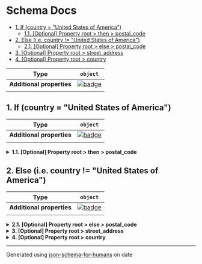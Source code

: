 # Schema Docs

- [1. If (country = "United States of America")](#autogenerated_heading_2)
  - [1.1. [Optional] Property root > then > postal_code](#then_postal_code)
- [2. Else (i.e.  country != "United States of America")](#autogenerated_heading_3)
  - [2.1. [Optional] Property root > else > postal_code](#else_postal_code)
- [3. [Optional] Property root > street_address](#street_address)
- [4. [Optional] Property root > country](#country)

| Type                      | `object`                                                                                                            |
| ------------------------- | ------------------------------------------------------------------------------------------------------------------- |
| **Additional properties** | [![badge](https://img.shields.io/badge/Any+type-allowed-green)](# "Additional Properties of any type are allowed.") |
|                           |                                                                                                                     |

## <a name="autogenerated_heading_2"></a>1. If (country = "United States of America")

| Type                      | `object`                                                                                                            |
| ------------------------- | ------------------------------------------------------------------------------------------------------------------- |
| **Additional properties** | [![badge](https://img.shields.io/badge/Any+type-allowed-green)](# "Additional Properties of any type are allowed.") |
|                           |                                                                                                                     |

<details>
<summary><strong> <a name="then_postal_code"></a>1.1. [Optional] Property root > then > postal_code</strong>  

</summary>
<blockquote>

| Type                      | `object`                                                                                                            |
| ------------------------- | ------------------------------------------------------------------------------------------------------------------- |
| **Additional properties** | [![badge](https://img.shields.io/badge/Any+type-allowed-green)](# "Additional Properties of any type are allowed.") |
|                           |                                                                                                                     |

| Restrictions                      |                                                                                                           |
| --------------------------------- | --------------------------------------------------------------------------------------------------------- |
| **Must match regular expression** | ```[0-9]{5}(-[0-9]{4})?``` [Test](https://regex101.com/?regex=%5B0-9%5D%7B5%7D%28-%5B0-9%5D%7B4%7D%29%3F) |
|                                   |                                                                                                           |

</blockquote>
</details>

## <a name="autogenerated_heading_3"></a>2. Else (i.e.  country != "United States of America")

| Type                      | `object`                                                                                                            |
| ------------------------- | ------------------------------------------------------------------------------------------------------------------- |
| **Additional properties** | [![badge](https://img.shields.io/badge/Any+type-allowed-green)](# "Additional Properties of any type are allowed.") |
|                           |                                                                                                                     |

<details>
<summary><strong> <a name="else_postal_code"></a>2.1. [Optional] Property root > else > postal_code</strong>  

</summary>
<blockquote>

| Type                      | `object`                                                                                                            |
| ------------------------- | ------------------------------------------------------------------------------------------------------------------- |
| **Additional properties** | [![badge](https://img.shields.io/badge/Any+type-allowed-green)](# "Additional Properties of any type are allowed.") |
|                           |                                                                                                                     |

| Restrictions                      |                                                                                                                                   |
| --------------------------------- | --------------------------------------------------------------------------------------------------------------------------------- |
| **Must match regular expression** | ```[A-Z][0-9][A-Z] [0-9][A-Z][0-9]``` [Test](https://regex101.com/?regex=%5BA-Z%5D%5B0-9%5D%5BA-Z%5D+%5B0-9%5D%5BA-Z%5D%5B0-9%5D) |
|                                   |                                                                                                                                   |

</blockquote>
</details>

<details>
<summary><strong> <a name="street_address"></a>3. [Optional] Property root > street_address</strong>  

</summary>
<blockquote>

| Type                      | `string`                                                                                                            |
| ------------------------- | ------------------------------------------------------------------------------------------------------------------- |
| **Additional properties** | [![badge](https://img.shields.io/badge/Any+type-allowed-green)](# "Additional Properties of any type are allowed.") |
|                           |                                                                                                                     |

</blockquote>
</details>

<details>
<summary><strong> <a name="country"></a>4. [Optional] Property root > country</strong>  

</summary>
<blockquote>

| Type                      | `enum (of string)`                                                                                                  |
| ------------------------- | ------------------------------------------------------------------------------------------------------------------- |
| **Additional properties** | [![badge](https://img.shields.io/badge/Any+type-allowed-green)](# "Additional Properties of any type are allowed.") |
|                           |                                                                                                                     |

Must be one of:
* "United States of America"
* "Canada"

</blockquote>
</details>

----------------------------------------------------------------------------------------------------------------------------
Generated using [json-schema-for-humans](https://github.com/coveooss/json-schema-for-humans) on date